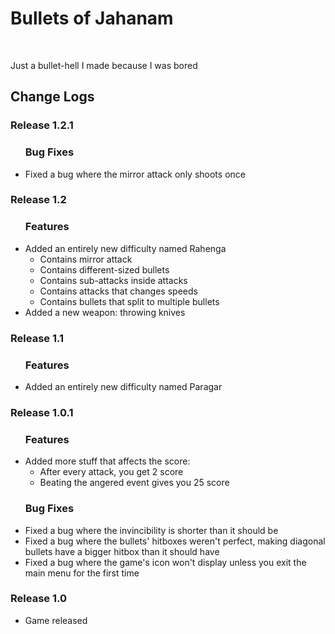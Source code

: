 <h1>Bullets of Jahanam</h1>
<br>
<p>Just a bullet-hell I made because I was bored</p>
<lr></lr>
<h2>Change Logs</h2>
<h3>Release 1.2.1</h3>
<ul>
  <h3>Bug Fixes</h3>
  <li>Fixed a bug where the mirror attack only shoots once</li>
</ul>
  
<h3>Release 1.2</h3>
<ul>
  <h3>Features</h3>
  <li>
    Added an entirely new difficulty named Rahenga
    <ul>
      <li>Contains mirror attack</li>
      <li>Contains different-sized bullets</li>
      <li>Contains sub-attacks inside attacks</li>
      <li>Contains attacks that changes speeds</li>
      <li>Contains bullets that split to multiple bullets</li>
    </ul>
  </li>
  <li>Added a new weapon: throwing knives</li>
</ul>

<h3>Release 1.1</h3>
<ul>
  <h3>Features</h3>
  <li>Added an entirely new difficulty named Paragar</li>
</ul>

<h3>Release 1.0.1</h3>
<ul>
  <h3>Features</h3>
  <li>
    Added more stuff that affects the score:
    <ul>
      <li>After every attack, you get 2 score</li>
      <li>Beating the angered event gives you 25 score</li>
    </ul>
  </li>
  <h3>Bug Fixes</h3>
  <li>Fixed a bug where the invincibility is shorter than it should be</li>
  <li>Fixed a bug where the bullets' hitboxes weren't perfect, making diagonal bullets have a bigger hitbox than it should have</li>
  <li>Fixed a bug where the game's icon won't display unless you exit the main menu for the first time</li>
</ul>

<h3>Release 1.0</h3>
<ul>
  <li>Game released</li>
</ul>
